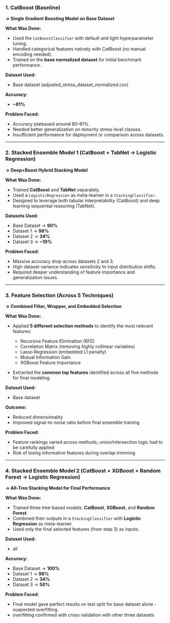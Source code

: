 ### 1. CatBoost (Baseline)

**→ Single Gradient Boosting Model on Base Dataset**

**What Was Done:**

* Used the `CatBoostClassifier` with default and light hyperparameter tuning.
* Handled categorical features natively with CatBoost (no manual encoding needed).
* Trained on the **base normalized dataset** for initial benchmark performance.

**Dataset Used:**

* Base dataset (adjusted\_stress\_dataset\_normalized.csv)

**Accuracy:**

* **\~81%**

**Problem Faced:**

* Accuracy plateaued around 80–81%.
* Needed better generalization on minority stress level classes.
* Insufficient performance for deployment or comparison across datasets.

---

### 2. Stacked Ensemble Model 1 (CatBoost + TabNet → Logistic Regression)

**→ Deep+Boost Hybrid Stacking Model**

**What Was Done:**

* Trained **CatBoost** and **TabNet** separately.
* Used a `LogisticRegression` as meta-learner in a `StackingClassifier`.
* Designed to leverage both tabular interpretability (CatBoost) and deep learning sequential reasoning (TabNet).

**Datasets Used:**

* Base Dataset → **90%**
* Dataset 1 → **98%**
* Dataset 2 → **34%**
* Dataset 3 → **\~10%**

**Problem Faced:**

* Massive accuracy drop across datasets 2 and 3.
* High dataset variance indicates sensitivity to input distribution shifts.
* Required deeper understanding of feature importance and generalization issues.

---

### 3. Feature Selection (Across 5 Techniques)

**→ Combined Filter, Wrapper, and Embedded Selection**

**What Was Done:**

* Applied **5 different selection methods** to identify the most relevant features:

  * Recursive Feature Elimination (RFE)
  * Correlation Matrix (removing highly collinear variables)
  * Lasso Regression (embedded L1 penalty)
  * Mutual Information Gain
  * XGBoost Feature Importance
* Extracted the **common top features** identified across all five methods for final modeling.

**Dataset Used:**

* Base dataset

**Outcome:**

* Reduced dimensionality
* Improved signal-to-noise ratio before final ensemble training

**Problem Faced:**

* Feature rankings varied across methods; union/intersection logic had to be carefully applied
* Risk of losing informative features during overlap trimming

---

### 4. Stacked Ensemble Model 2 (CatBoost + XGBoost + Random Forest → Logistic Regression)

**→ All-Tree Stacking Model for Final Performance**

**What Was Done:**

* Trained three tree-based models: **CatBoost**, **XGBoost**, and **Random Forest**.
* Combined their outputs in a `StackingClassifier` with **Logistic Regression** as meta-learner.
* Used only the final selected features (from step 3) as inputs.

**Dataset Used:**

* all

**Accuracy:**

* Base Dataset → **100%**
* Dataset 1 → **98%**
* Dataset 2 → **34%**
* Dataset 3 → **50%**

**Problem Faced:**

* Final model gave perfect results on test split for base dataset alone - suspected overfitting.
* overfitting confirmed with cross validation with other three datasets


